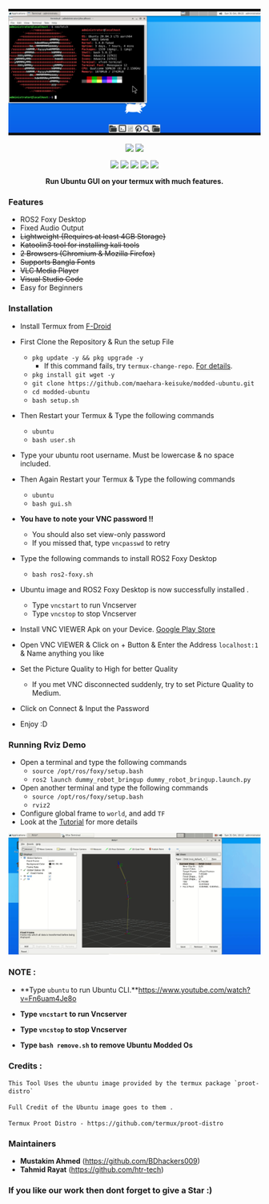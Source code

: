 <p align="center">
<img src="./images/system.png">
</p>
<p align="center">
<img src="https://img.shields.io/badge/MADE%20IN-BANGLADESH-green?colorA=%23ff0000&colorB=%23017e40&style=for-the-badge">
<img src="https://img.shields.io/badge/Version-1.0-blue?style=for-the-badge">
</p>
<p align="center">
<img src="https://img.shields.io/badge/Written%20In-Bash-darkgreen?style=flat-square">
<img src="https://img.shields.io/badge/Open%20Source-Yes-darkviolet?style=flat-square">
<img src="https://img.shields.io/github/stars/modded-ubuntu/modded-ubuntu?style=flat-square">
<img src="https://img.shields.io/github/issues/modded-ubuntu/modded-ubuntu?color=red&style=flat-square">
<img src="https://img.shields.io/github/forks/modded-ubuntu/modded-ubuntu?color=teal&style=flat-square">
</p>
<p align="center"><b>Run Ubuntu GUI on your termux with much features.</b></p>

### Features

- ROS2 Foxy Desktop
- Fixed Audio Output
- ~~Lightweight {Requires at least 4GB Storage}~~
- ~~Katoolin3 tool for installing kali tools~~
- ~~2 Browsers (Chromium & Mozilla Firefox)~~
- ~~Supports Bangla Fonts~~
- ~~VLC Media Player~~
- ~~Visual Studio Code~~
- Easy for Beginners

### Installation

- Install Termux from [F-Droid](https://f-droid.org/packages/com.termux/)

- First Clone the Repository & Run the setup File

  - `pkg update -y && pkg upgrade -y`
    - If this command fails, try `termux-change-repo`. [For details](https://www.youtube.com/watch?v=Fn6uam4Je8o).
  - `pkg install git wget -y`
  - `git clone https://github.com/maehara-keisuke/modded-ubuntu.git`
  - `cd modded-ubuntu`
  - `bash setup.sh`

- Then Restart your Termux & Type the following commands

  - `ubuntu`
  - `bash user.sh`

- Type your ubuntu root username. Must be lowercase & no space included.

- Then Again Restart your Termux & Type the following commands

  - `ubuntu`
  - `bash gui.sh`

- **You have to note your VNC password !!**
  - You should also set view-only password
  - If you missed that, type `vncpasswd` to retry

- Type the following commands to install ROS2 Foxy Desktop

  - `bash ros2-foxy.sh`

- Ubuntu image and ROS2 Foxy Desktop is now successfully installed .

  - Type `vncstart` to run Vncserver
  - Type `vncstop` to stop Vncserver

- Install VNC VIEWER Apk on your Device. [Google Play Store](https://play.google.com/store/apps/details?id=com.realvnc.viewer.android&hl=en)

- Open VNC VIEWER & Click on + Button & Enter the Address `localhost:1` & Name anything you like
- Set the Picture Quality to High for better Quality
  - If you met VNC disconnected suddenly, try to set Picture Quality to Medium.
- Click on Connect & Input the Password 
- Enjoy :D

### Running Rviz Demo

- Open a terminal and type the following commands
    - `source /opt/ros/foxy/setup.bash`
    - `ros2 launch dummy_robot_bringup dummy_robot_bringup.launch.py`
- Open another terminal and type the following commands
  - `source /opt/ros/foxy/setup.bash`
  - `rviz2`
- Configure global frame to `world`, and add `TF`
- Look at the [Tutorial](https://docs.ros.org/en/foxy/Tutorials/dummy-robot-demo.html) for more details

<p align="center">
<img src="./images/rviz2.gif">
</p>

### NOTE :

- **Type `ubuntu` to run Ubuntu CLI.**https://www.youtube.com/watch?v=Fn6uam4Je8o
- **Type `vncstart` to run Vncserver**
- **Type `vncstop` to stop Vncserver**

- **Type `bash remove.sh` to remove Ubuntu Modded Os**

### Credits : 

```
This Tool Uses the ubuntu image provided by the termux package `proot-distro` 

Full Credit of the Ubuntu image goes to them .

Termux Proot Distro - https://github.com/termux/proot-distro
```

### Maintainers

- **Mustakim Ahmed** (https://github.com/BDhackers009)
- **Tahmid Rayat** (https://github.com/htr-tech)

### If you like our work then dont forget to give a Star :)

